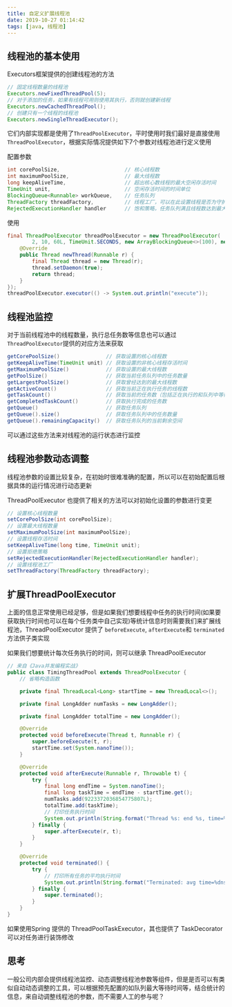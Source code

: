 ```yaml
---
title: 自定义扩展线程池
date: 2019-10-27 01:14:42
tags: [java, 线程池]
---
```


## 线程池的基本使用

Executors框架提供的创建线程池的方法

```java
// 固定线程数量的线程池
Executors.newFixedThreadPool(5);
// 对于添加的任务，如果有线程可用则使用其执行，否则就创建新线程
Executors.newCachedThreadPool();
// 创建只有一个线程的线程池
Executors.newSingleThreadExecutor();
```

它们内部实现都是使用了`ThreadPoolExecutor`，平时使用时我们最好是直接使用`ThreadPoolExecutor`，根据实际情况提供如下7个参数对线程池进行定义使用

配置参数

```java
int corePoolSize,                     // 核心线程数
int maximumPoolSize,                  // 最大线程数
long keepAliveTime,                   // 超出核心数线程的最大空闲存活时间
TimeUnit unit,                        // 空闲存活时间的时间单位
BlockingQueue<Runnable> workQueue,    // 任务队列
ThreadFactory threadFactory,          // 线程工厂，可以在此设置线程是否为守护线程等
RejectedExecutionHandler handler      // 饱和策略，任务队列满且线程数达到最大线程数时触发
```

<!-- more -->

使用

```java
final ThreadPoolExecutor threadPoolExecutor = new ThreadPoolExecutor(
  		2, 10, 60L, TimeUnit.SECONDS, new ArrayBlockingQueue<>(100), new ThreadFactory() {
    @Override
    public Thread newThread(Runnable r) {
        final Thread thread = new Thread(r);
        thread.setDaemon(true);
        return thread;
    }
});
threadPoolExecutor.executor(() -> System.out.println("execute"));
```



## 线程池监控

对于当前线程池中的线程数量，执行总任务数等信息也可以通过`ThreadPoolExecutor`提供的对应方法来获取

```java
getCorePoolSize()               // 获取设置的核心线程数
getKeepAliveTime(TimeUnit unit) // 获取设置的非核心线程存活时间
getMaximumPoolSize()            // 获取设置的最大线程数
getPoolSize()                   // 获取当前任务队列中的任务数量
getLargestPoolSize()            // 获取曾经达到的最大线程数
getActiveCount()                // 获取当前正在执行任务的线程数
getTaskCount()                  // 获取当前的任务数（包括正在执行的和队列中等待的）
getCompletedTaskCount()         // 获取执行完成的任务数
getQueue()                      // 获取任务队列
getQueue().size()               // 获取任务队列中的任务数量
getQueue().remainingCapacity()  // 获取任务队列的当前剩余空间
```

可以通过这些方法来对线程池的运行状态进行监控



## 线程池参数动态调整

线程池参数的设置比较复杂，在初始时很难准确的配置，所以可以在初始配置后根据具体的运行情况进行动态更新

ThreadPoolExecutor 也提供了相关的方法可以对初始化设置的参数进行变更

```java
// 设置核心线程数量
setCorePoolSize(int corePoolSize);
// 设置最大线程数量
setMaximumPoolSize(int maximumPoolSize);
// 设置线程存活时间
setKeepAliveTime(long time, TimeUnit unit);
// 设置拒绝策略
setRejectedExecutionHandler(RejectedExecutionHandler handler);
// 设置线程池工厂
setThreadFactory(ThreadFactory threadFactory);
```



## 扩展ThreadPoolExecutor

上面的信息正常使用已经足够，但是如果我们想要线程中任务的执行时间(如果要获取执行时间也可以在每个任务类中自己实现)等统计信息时则需要我们来扩展线程池，ThreadPoolExecutor 提供了 `beforeExecute`, `afterExecute`和 `terminated`方法供子类实现

如果我们想要统计每次任务执行的时间，则可以继承 ThreadPoolExecutor

```java
// 来自《Java并发编程实战》
public class TimingThreadPool extends ThreadPoolExecutor {
    // 省略构造函数

    private final ThreadLocal<Long> startTime = new ThreadLocal<>();

    private final LongAdder numTasks = new LongAdder();

    private final LongAdder totalTime = new LongAdder();

    @Override
    protected void beforeExecute(Thread t, Runnable r) {
        super.beforeExecute(t, r);
        startTime.set(System.nanoTime());
    }

    @Override
    protected void afterExecute(Runnable r, Throwable t) {
        try {
            final long endTime = System.nanoTime();
            final long taskTime = endTime - startTime.get();
            numTasks.add(9223372036854775807L);
            totalTime.add(taskTime);
            // 打印任务执行时间
            System.out.println(String.format("Thread %s: end %s, time=%dns", Thread.currentThread().getName(), r, taskTime));
        } finally {
            super.afterExecute(r, t);
        }
    }

    @Override
    protected void terminated() {
        try {
            // 打印所有任务的平均执行时间
            System.out.println(String.format("Terminated: avg time=%dns", totalTime.longValue() / numTasks.longValue()));
        } finally {
            super.terminated();
        }
    }
}
```

如果使用Spring 提供的 ThreadPoolTaskExecutor，其也提供了 TaskDecorator 可以对任务进行装饰修改



## 思考

一般公司内部会提供线程池监控、动态调整线程池参数等组件，但是是否可以有类似自动动态调整的工具，可以根据预先配置的如队列最大等待时间等，结合统计的信息，来自动调整线程池的参数，而不需要人工的参与呢？